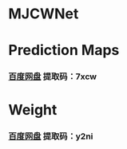 # MJCWNet

# Prediction Maps
### [百度网盘](https://pan.baidu.com/s/1NM5AyEC2SpkvdKrx3j4dWA) 提取码：7xcw

# Weight
### [百度网盘](https://pan.baidu.com/s/1W9BvfJCUXgO_73IuhwRWGA) 提取码：y2ni
